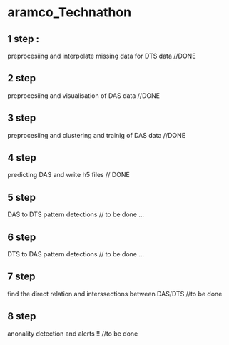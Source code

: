 # aramco_Technathon
## 1 step :
preprocesiing and interpolate missing data for DTS data //DONE
## 2 step 
preprocesiing and visualisation of DAS data //DONE
## 3 step 
preprocesiing and clustering and trainig of DAS data //DONE
## 4 step
predicting DAS and write h5 files // DONE
## 5 step 
DAS to DTS pattern detections // to be done ...
## 6 step 
DTS to DAS pattern detections // to be done ...
## 7 step 
find the direct relation and interssections between DAS/DTS //to be done
## 8 step 
anonality detection and alerts !! //to be done
